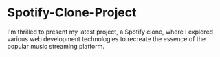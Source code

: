 # Spotify-Clone-Project
I'm thrilled to present my latest project, a Spotify clone, where I explored various web development technologies to recreate the essence of the popular music streaming platform. 

